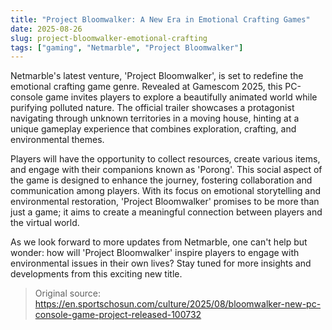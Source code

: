 ```yaml
---
title: "Project Bloomwalker: A New Era in Emotional Crafting Games"
date: 2025-08-26
slug: project-bloomwalker-emotional-crafting
tags: ["gaming", "Netmarble", "Project Bloomwalker"]
---
```


Netmarble's latest venture, 'Project Bloomwalker', is set to redefine the emotional crafting game genre. Revealed at Gamescom 2025, this PC-console game invites players to explore a beautifully animated world while purifying polluted nature. The official trailer showcases a protagonist navigating through unknown territories in a moving house, hinting at a unique gameplay experience that combines exploration, crafting, and environmental themes.

Players will have the opportunity to collect resources, create various items, and engage with their companions known as 'Porong'. This social aspect of the game is designed to enhance the journey, fostering collaboration and communication among players. With its focus on emotional storytelling and environmental restoration, 'Project Bloomwalker' promises to be more than just a game; it aims to create a meaningful connection between players and the virtual world.

As we look forward to more updates from Netmarble, one can't help but wonder: how will 'Project Bloomwalker' inspire players to engage with environmental issues in their own lives? Stay tuned for more insights and developments from this exciting new title.
> Original source: https://en.sportschosun.com/culture/2025/08/bloomwalker-new-pc-console-game-project-released-100732